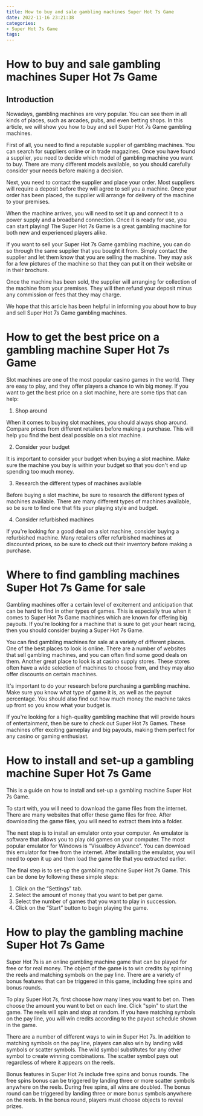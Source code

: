```yaml
---
title: How to buy and sale gambling machines Super Hot 7s Game
date: 2022-11-16 23:21:38
categories:
- Super Hot 7s Game
tags:
---
```



#  How to buy and sale gambling machines Super Hot 7s Game

## Introduction

Nowadays, gambling machines are very popular. You can see them in all kinds of places, such as arcades, pubs, and even betting shops. In this article, we will show you how to buy and sell Super Hot 7s Game gambling machines.

First of all, you need to find a reputable supplier of gambling machines. You can search for suppliers online or in trade magazines. Once you have found a supplier, you need to decide which model of gambling machine you want to buy. There are many different models available, so you should carefully consider your needs before making a decision.

Next, you need to contact the supplier and place your order. Most suppliers will require a deposit before they will agree to sell you a machine. Once your order has been placed, the supplier will arrange for delivery of the machine to your premises.

When the machine arrives, you will need to set it up and connect it to a power supply and a broadband connection. Once it is ready for use, you can start playing! The Super Hot 7s Game is a great gambling machine for both new and experienced players alike.

If you want to sell your Super Hot 7s Game gambling machine, you can do so through the same supplier that you bought it from. Simply contact the supplier and let them know that you are selling the machine. They may ask for a few pictures of the machine so that they can put it on their website or in their brochure.

Once the machine has been sold, the supplier will arranging for collection of the machine from your premises. They will then refund your deposit minus any commission or fees that they may charge.

We hope that this article has been helpful in informing you about how to buy and sell Super Hot 7s Game gambling machines.

#  How to get the best price on a gambling machine Super Hot 7s Game

Slot machines are one of the most popular casino games in the world. They are easy to play, and they offer players a chance to win big money. If you want to get the best price on a slot machine, here are some tips that can help:

1. Shop around

When it comes to buying slot machines, you should always shop around. Compare prices from different retailers before making a purchase. This will help you find the best deal possible on a slot machine.

2. Consider your budget

It is important to consider your budget when buying a slot machine. Make sure the machine you buy is within your budget so that you don't end up spending too much money.

3. Research the different types of machines available

Before buying a slot machine, be sure to research the different types of machines available. There are many different types of machines available, so be sure to find one that fits your playing style and budget.

4. Consider refurbished machines

If you're looking for a good deal on a slot machine, consider buying a refurbished machine. Many retailers offer refurbished machines at discounted prices, so be sure to check out their inventory before making a purchase.

#  Where to find gambling machines Super Hot 7s Game for sale

Gambling machines offer a certain level of excitement and anticipation that can be hard to find in other types of games. This is especially true when it comes to Super Hot 7s Game machines which are known for offering big payouts. If you're looking for a machine that is sure to get your heart racing, then you should consider buying a Super Hot 7s Game.

You can find gambling machines for sale at a variety of different places. One of the best places to look is online. There are a number of websites that sell gambling machines, and you can often find some good deals on them. Another great place to look is at casino supply stores. These stores often have a wide selection of machines to choose from, and they may also offer discounts on certain machines.

It's important to do your research before purchasing a gambling machine. Make sure you know what type of game it is, as well as the payout percentage. You should also find out how much money the machine takes up front so you know what your budget is.

If you're looking for a high-quality gambling machine that will provide hours of entertainment, then be sure to check out Super Hot 7s Games. These machines offer exciting gameplay and big payouts, making them perfect for any casino or gaming enthusiast.

#  How to install and set-up a gambling machine Super Hot 7s Game

This is a guide on how to install and set-up a gambling machine Super Hot 7s Game.

To start with, you will need to download the game files from the internet. There are many websites that offer these game files for free. After downloading the game files, you will need to extract them into a folder.

The next step is to install an emulator onto your computer. An emulator is software that allows you to play old games on your computer. The most popular emulator for Windows is “Visualboy Advance”. You can download this emulator for free from the internet. After installing the emulator, you will need to open it up and then load the game file that you extracted earlier.

The final step is to set-up the gambling machine Super Hot 7s Game. This can be done by following these simple steps:

1) Click on the “Settings” tab.
2) Select the amount of money that you want to bet per game.
3) Select the number of games that you want to play in succession.
4) Click on the “Start” button to begin playing the game.

#  How to play the gambling machine Super Hot 7s Game

Super Hot 7s is an online gambling machine game that can be played for free or for real money. The object of the game is to win credits by spinning the reels and matching symbols on the pay line. There are a variety of bonus features that can be triggered in this game, including free spins and bonus rounds.

To play Super Hot 7s, first choose how many lines you want to bet on. Then choose the amount you want to bet on each line. Click "spin" to start the game. The reels will spin and stop at random. If you have matching symbols on the pay line, you will win credits according to the payout schedule shown in the game.

There are a number of different ways to win in Super Hot 7s. In addition to matching symbols on the pay line, players can also win by landing wild symbols or scatter symbols. The wild symbol substitutes for any other symbol to create winning combinations. The scatter symbol pays out regardless of where it appears on the reels.

Bonus features in Super Hot 7s include free spins and bonus rounds. The free spins bonus can be triggered by landing three or more scatter symbols anywhere on the reels. During free spins, all wins are doubled. The bonus round can be triggered by landing three or more bonus symbols anywhere on the reels. In the bonus round, players must choose objects to reveal prizes.